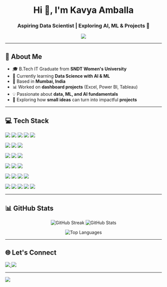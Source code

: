 <h1 align="center">Hi 👋, I'm Kavya Amballa</h1>
<h3 align="center">Aspiring Data Scientist | Exploring AI, ML & Projects 🚀</h3>

<p align="center">
  <img src="https://readme-typing-svg.herokuapp.com/?lines=Curious+Learner+🌱;Data+Science+Explorer📊;Building+Dashboards+&+Models💡;Passionate+about+AI+🤖&center=true&width=600&height=45">
</p>

---

## 🧠 About Me  

- 🎓 B.Tech IT Graduate from **SNDT Women's University**  
- 🌱 Currently learning **Data Science with AI & ML**  
- 📍 Based in **Mumbai, India**  
- 📊 Worked on **dashboard projects** (Excel, Power BI, Tableau)  
- 💡 Passionate about **data, ML, and AI fundamentals**  
- 🚀 Exploring how **small ideas** can turn into impactful **projects**  

---

## 💻 Tech Stack  
<p>
  <img src="https://img.shields.io/badge/Python-3776AB?style=for-the-badge&logo=python&logoColor=white" />
  <img src="https://img.shields.io/badge/R-276DC3?style=for-the-badge&logo=r&logoColor=white" />
  <img src="https://img.shields.io/badge/SQL-4479A1?style=for-the-badge&logo=postgresql&logoColor=white" />
  <img src="https://img.shields.io/badge/HTML5-e34c26?style=for-the-badge&logo=html5&logoColor=white" />
  <img src="https://img.shields.io/badge/CSS3-1572B6?style=for-the-badge&logo=css3&logoColor=white" />
</p>  
<p>
  <img src="https://img.shields.io/badge/Pandas-150458?style=for-the-badge&logo=pandas&logoColor=white" />
  <img src="https://img.shields.io/badge/NumPy-013243?style=for-the-badge&logo=numpy&logoColor=white" />
  <img src="https://img.shields.io/badge/Excel-217346?style=for-the-badge&logo=microsoft-excel&logoColor=white" />
</p>  
<p>
  <img src="https://img.shields.io/badge/Matplotlib-005C5C?style=for-the-badge&logo=plotly&logoColor=white" />
  <img src="https://img.shields.io/badge/Power%20BI-F2C811?style=for-the-badge&logo=powerbi&logoColor=black" />
  <img src="https://img.shields.io/badge/Tableau-E97627?style=for-the-badge&logo=tableau&logoColor=white" />
</p>
<p>
  <img src="https://img.shields.io/badge/MySQL-4479A1?style=for-the-badge&logo=mysql&logoColor=white" />
  <img src="https://img.shields.io/badge/PostgreSQL-336791?style=for-the-badge&logo=postgresql&logoColor=white" />
  <img src="https://img.shields.io/badge/SQLite-07405E?style=for-the-badge&logo=sqlite&logoColor=white" />
</p>
<p>
  <img src="https://img.shields.io/badge/Scikit--learn-F7931E?style=for-the-badge&logo=scikitlearn&logoColor=white" />
  <img src="https://img.shields.io/badge/TensorFlow-FF6F00?style=for-the-badge&logo=tensorflow&logoColor=white" />
  <img src="https://img.shields.io/badge/PyTorch-EE4C2C?style=for-the-badge&logo=pytorch&logoColor=white" />
  <img src="https://img.shields.io/badge/Keras-D00000?style=for-the-badge&logo=keras&logoColor=white" />
</p>
<p>
  <img src="https://img.shields.io/badge/Statistics-4B0082?style=for-the-badge&logo=apache-spark&logoColor=white" />
  <img src="https://img.shields.io/badge/Probability-6A5ACD?style=for-the-badge&logo=graphql&logoColor=white" />
  <img src="https://img.shields.io/badge/Linear%20Algebra-4682B4?style=for-the-badge&logo=matrix&logoColor=white" />
  <img src="https://img.shields.io/badge/ML%20Concepts-228B22?style=for-the-badge&logo=deepnote&logoColor=white" />
  <img src="https://img.shields.io/badge/AI%20Fundamentals-2E8B57?style=for-the-badge&logo=openaigym&logoColor=white" />
</p>

---

## 📊 GitHub Stats  

<p align="center">
  <img src="https://github-readme-streak-stats.herokuapp.com/?user=AmKavya&theme=radical" alt="GitHub Streak" />
  <img src="https://github-readme-stats.vercel.app/api?username=AmKavya&show_icons=true&theme=radical" alt="GitHub Stats" />
</p>

<p align="center">
  <img src="https://github-readme-stats.vercel.app/api/top-langs/?username=AmKavya&layout=compact&theme=radical" alt="Top Languages" />
</p>

---

## 🌐 Let's Connect  

<p align="left">
  <a href="https://www.linkedin.com/in/kavya-amballa-83a573249" target="_blank">
    <img src="https://img.shields.io/badge/LinkedIn-blue?style=for-the-badge&logo=linkedin" />
  </a>
  <a href="mailto:amballakavya11@gmail.com" target="_blank">
    <img src="https://img.shields.io/badge/Gmail-red?style=for-the-badge&logo=gmail&logoColor=white" />
  </a>
</p>

---

[![](https://visitcount.itsvg.in/api?id=AmKavya&icon=0&color=0)](https://visitcount.itsvg.in)

<!-- Created with ❤️ by Kavya -->
